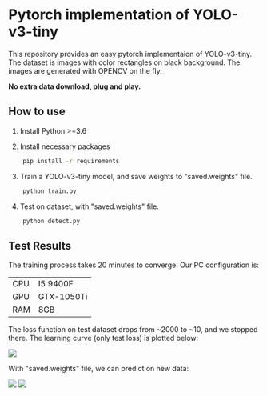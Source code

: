# Pytorch implementation of YOLO-v3-tiny

This repository provides an easy pytorch implementaion of YOLO-v3-tiny.
The dataset is images with color rectangles on black background. 
The images are generated with OPENCV on the fly. 


**No extra data download, plug and play.**


## How to use

1. Install Python >=3.6

2. Install necessary packages
```bash
    pip install -r requirements
```

3. Train a YOLO-v3-tiny model, and save weights to "saved.weights" file.
```bash
    python train.py
```

4. Test on dataset, with "saved.weights" file.
```bash
    python detect.py
```

## Test Results

The training process takes 20 minutes to converge. 
Our PC configuration is:

|  |  |
| --- | --- |
| CPU | I5 9400F |
| GPU | GTX-1050Ti |
| RAM | 8GB |


The loss function on test dataset drops from ~2000 to ~10, and we stopped there.
The learning curve (only test loss) is plotted below:

![](https://wx2.sinaimg.cn/mw690/008b8Ivhly1ghw3g4gxoej30hs0dc74l.jpg)

With "saved.weights" file, we can predict on new data:

![](https://wx2.sinaimg.cn/small/008b8Ivhgy1ghvjhntdvvj30eg0ega9x.jpg)
![](https://wx3.sinaimg.cn/small/008b8Ivhgy1ghvjhlf3c8j30eg0egdfo.jpg)


